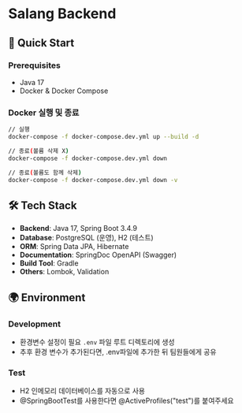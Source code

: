 # Salang Backend

## 🚀 Quick Start

### Prerequisites
- Java 17
- Docker & Docker Compose

### Docker 실행 및 종료
```bash
// 실행
docker-compose -f docker-compose.dev.yml up --build -d

// 종료(볼륨 삭제 X)
docker-compose -f docker-compose.dev.yml down

// 종료(볼륨도 함께 삭제)
docker-compose -f docker-compose.dev.yml down -v
```

## 🛠 Tech Stack

- **Backend**: Java 17, Spring Boot 3.4.9
- **Database**: PostgreSQL (운영), H2 (테스트)
- **ORM**: Spring Data JPA, Hibernate  
- **Documentation**: SpringDoc OpenAPI (Swagger)
- **Build Tool**: Gradle
- **Others**: Lombok, Validation

## 🌍 Environment

### Development
- 환경변수 설정이 필요 `.env` 파일 루트 디렉토리에 생성
- 추후 환경 변수가 추가된다면, .env파일에 추가한 뒤 팀원들에게 공유

### Test
- H2 인메모리 데이터베이스를 자동으로 사용
- @SpringBootTest를 사용한다면 @ActiveProfiles("test")를 붙여주세요